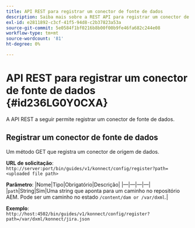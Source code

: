 ```yaml
---
title: API REST para registrar um conector de fonte de dados
description: Saiba mais sobre a REST API para registrar um conector de fonte de dados
exl-id: e2811892-c3cf-41f5-94d8-c2b37823a53a
source-git-commit: 5e0584f1bf0216b8b00f00b9fe46fa682c244e08
workflow-type: tm+mt
source-wordcount: '81'
ht-degree: 0%

---
```


# API REST para registrar um conector de fonte de dados {#id236LG0Y0CXA}

A API REST a seguir permite registrar um conector de fonte de dados.

## Registrar um conector de fonte de dados

Um método GET que registra um conector de origem de dados.

**URL de solicitação**:
`http://server:port/bin/guides/v1/konnect/config/register?path=<uploaded file path>`

**Parâmetro**: |Nome|Tipo|Obrigatório|Descrição| |—|—|—|—| |`path`|String|Sim|Uma string que aponta para um caminho no repositório AEM. Pode ser um caminho no estado `/content/dam or /var/dxml`.|

**Exemplo**:\
`http://host:4502/bin/guides/v1/konnect/config/register?path=/var/dxml/konnect/jira.json`
